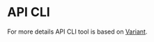 # API CLI

For more details API CLI tool is based on [Variant](https://github.com/mumoshu/variant).
